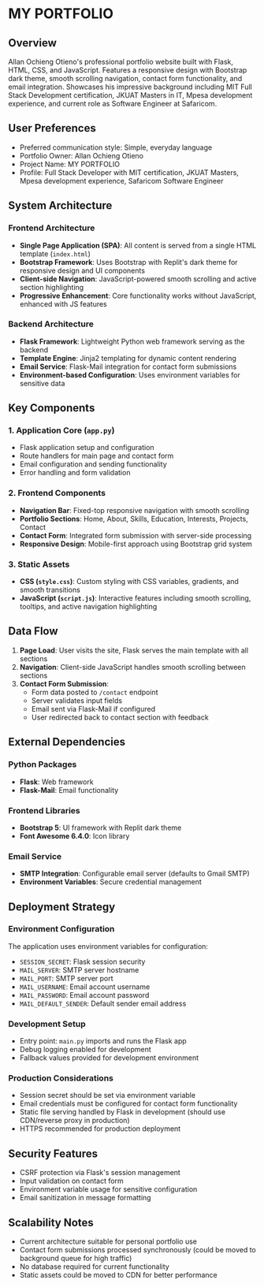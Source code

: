 # MY PORTFOLIO

## Overview

Allan Ochieng Otieno's professional portfolio website built with Flask, HTML, CSS, and JavaScript. Features a responsive design with Bootstrap dark theme, smooth scrolling navigation, contact form functionality, and email integration. Showcases his impressive background including MIT Full Stack Development certification, JKUAT Masters in IT, Mpesa development experience, and current role as Software Engineer at Safaricom.

## User Preferences

- Preferred communication style: Simple, everyday language
- Portfolio Owner: Allan Ochieng Otieno
- Project Name: MY PORTFOLIO
- Profile: Full Stack Developer with MIT certification, JKUAT Masters, Mpesa development experience, Safaricom Software Engineer

## System Architecture

### Frontend Architecture
- **Single Page Application (SPA)**: All content is served from a single HTML template (`index.html`)
- **Bootstrap Framework**: Uses Bootstrap with Replit's dark theme for responsive design and UI components
- **Client-side Navigation**: JavaScript-powered smooth scrolling and active section highlighting
- **Progressive Enhancement**: Core functionality works without JavaScript, enhanced with JS features

### Backend Architecture
- **Flask Framework**: Lightweight Python web framework serving as the backend
- **Template Engine**: Jinja2 templating for dynamic content rendering
- **Email Service**: Flask-Mail integration for contact form submissions
- **Environment-based Configuration**: Uses environment variables for sensitive data

## Key Components

### 1. Application Core (`app.py`)
- Flask application setup and configuration
- Route handlers for main page and contact form
- Email configuration and sending functionality
- Error handling and form validation

### 2. Frontend Components
- **Navigation Bar**: Fixed-top responsive navigation with smooth scrolling
- **Portfolio Sections**: Home, About, Skills, Education, Interests, Projects, Contact
- **Contact Form**: Integrated form submission with server-side processing
- **Responsive Design**: Mobile-first approach using Bootstrap grid system

### 3. Static Assets
- **CSS (`style.css`)**: Custom styling with CSS variables, gradients, and smooth transitions
- **JavaScript (`script.js`)**: Interactive features including smooth scrolling, tooltips, and active navigation highlighting

## Data Flow

1. **Page Load**: User visits the site, Flask serves the main template with all sections
2. **Navigation**: Client-side JavaScript handles smooth scrolling between sections
3. **Contact Form Submission**: 
   - Form data posted to `/contact` endpoint
   - Server validates input fields
   - Email sent via Flask-Mail if configured
   - User redirected back to contact section with feedback

## External Dependencies

### Python Packages
- **Flask**: Web framework
- **Flask-Mail**: Email functionality

### Frontend Libraries
- **Bootstrap 5**: UI framework with Replit dark theme
- **Font Awesome 6.4.0**: Icon library

### Email Service
- **SMTP Integration**: Configurable email server (defaults to Gmail SMTP)
- **Environment Variables**: Secure credential management

## Deployment Strategy

### Environment Configuration
The application uses environment variables for configuration:
- `SESSION_SECRET`: Flask session security
- `MAIL_SERVER`: SMTP server hostname
- `MAIL_PORT`: SMTP server port
- `MAIL_USERNAME`: Email account username
- `MAIL_PASSWORD`: Email account password
- `MAIL_DEFAULT_SENDER`: Default sender email address

### Development Setup
- Entry point: `main.py` imports and runs the Flask app
- Debug logging enabled for development
- Fallback values provided for development environment

### Production Considerations
- Session secret should be set via environment variable
- Email credentials must be configured for contact form functionality
- Static file serving handled by Flask in development (should use CDN/reverse proxy in production)
- HTTPS recommended for production deployment

## Security Features
- CSRF protection via Flask's session management
- Input validation on contact form
- Environment variable usage for sensitive configuration
- Email sanitization in message formatting

## Scalability Notes
- Current architecture suitable for personal portfolio use
- Contact form submissions processed synchronously (could be moved to background queue for high traffic)
- No database required for current functionality
- Static assets could be moved to CDN for better performance